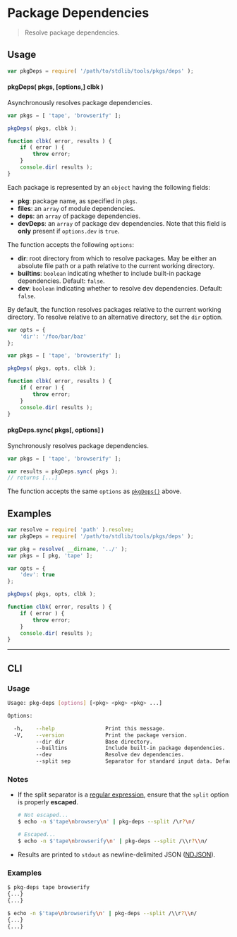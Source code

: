 # Package Dependencies

> Resolve package dependencies.


<section class="usage">

## Usage

``` javascript
var pkgDeps = require( '/path/to/stdlib/tools/pkgs/deps' );
```

<a name="pkg-deps"></a>

#### pkgDeps( pkgs, \[options,\] clbk )

Asynchronously resolves package dependencies.

``` javascript
var pkgs = [ 'tape', 'browserify' ];

pkgDeps( pkgs, clbk );

function clbk( error, results ) {
    if ( error ) {
        throw error;
    }
    console.dir( results );
}
```

Each package is represented by an `object` having the following fields:

* __pkg__: package name, as specified in `pkgs`.
* __files__: an `array` of module dependencies.
* __deps__: an `array` of package dependencies.
* __devDeps__: an `array` of package dev dependencies. Note that this field is __only__ present if `options.dev` is `true`.

The function accepts the following `options`:

* __dir__: root directory from which to resolve packages. May be either an absolute file path or a path relative to the current working directory.
* __builtins__: `boolean` indicating whether to include built-in package dependencies. Default: `false`.
* __dev__: `boolean` indicating whether to resolve dev dependencies. Default: `false`.

By default, the function resolves packages relative to the current working directory. To resolve relative to an alternative directory, set the `dir` option.

``` javascript
var opts = {
    'dir': '/foo/bar/baz'
};

var pkgs = [ 'tape', 'browserify' ];

pkgDeps( pkgs, opts, clbk );

function clbk( error, results ) {
    if ( error ) {
        throw error;
    }
    console.dir( results );
}
```


#### pkgDeps.sync( pkgs\[, options\] )

Synchronously resolves package dependencies.

``` javascript
var pkgs = [ 'tape', 'browserify' ];

var results = pkgDeps.sync( pkgs );
// returns [...]
```

The function accepts the same `options` as [`pkgDeps()`](#pkg-deps) above.

<!-- </usage> -->


<section class="examples">

## Examples

``` javascript
var resolve = require( 'path' ).resolve;
var pkgDeps = require( '/path/to/stdlib/tools/pkgs/deps' );

var pkg = resolve( __dirname, '../' );
var pkgs = [ pkg, 'tape' ];

var opts = {
    'dev': true
};

pkgDeps( pkgs, opts, clbk );

function clbk( error, results ) {
    if ( error ) {
        throw error;
    }
    console.dir( results );
}
```

<!-- </examples> -->


---

<section class="cli">

## CLI

<section class="usage">

### Usage

``` bash
Usage: pkg-deps [options] [<pkg> <pkg> <pkg> ...]

Options:

  -h,    --help                Print this message.
  -V,    --version             Print the package version.
         --dir dir             Base directory.
         --builtins            Include built-in package dependencies.
         --dev                 Resolve dev dependencies.
         --split sep           Separator for standard input data. Default: '/\r?\n/'.
```

<!-- </usage> -->


<section class="notes">

### Notes

* If the split separator is a [regular expression][regexp], ensure that the `split` option is properly __escaped__.

  ``` bash
  # Not escaped...
  $ echo -n $'tape\nbrowsery\n' | pkg-deps --split /\r?\n/

  # Escaped...
  $ echo -n $'tape\nbrowserify\n' | pkg-deps --split /\\r?\\n/
  ```

* Results are printed to `stdout` as newline-delimited JSON ([NDJSON][ndjson]).

<!-- </notes> -->


<section class="examples">

### Examples

``` bash
$ pkg-deps tape browserify
{...}
{...}
```

``` bash
$ echo -n $'tape\nbrowserify\n' | pkg-deps --split /\\r?\\n/
{...}
{...}
```

<!-- </examples> -->

<!-- </cli> -->


<section class="links">

[regexp]: https://developer.mozilla.org/en-US/docs/Web/JavaScript/Guide/Regular_Expressions
[ndjson]: http://ndjson.org/

<!-- </links> -->
